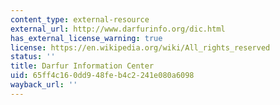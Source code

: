 ```yaml
---
content_type: external-resource
external_url: http://www.darfurinfo.org/dic.html
has_external_license_warning: true
license: https://en.wikipedia.org/wiki/All_rights_reserved
status: ''
title: Darfur Information Center
uid: 65ff4c16-0dd9-48fe-b4c2-241e080a6098
wayback_url: ''
---
```

